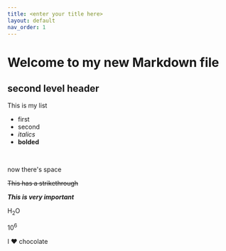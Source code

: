 ```yaml
---
title: <enter your title here>
layout: default
nav_order: 1
---
```


# Welcome to my new Markdown file

## second level header
This is my list
- first
- second
- *italics*
- **bolded**

<br>

now there's space

~~This has a strikethrough~~

***This is very important***

H<sub>2</sub>O

10<sup>6</sup>

I ♥️ chocolate
